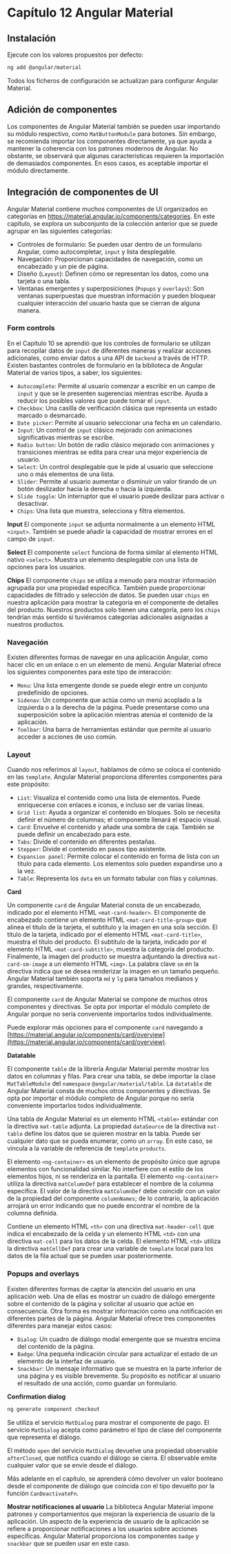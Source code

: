 # Capítulo 12 Angular Material

## Instalación

Ejecute con los valores propuestos por defecto:

```bash
ng add @angular/material
```

Todos los ficheros de configuración se actualizan para configurar Angular Material.

## Adición de componentes

Los componentes de Angular Material también se pueden usar importando su módulo respectivo, como `MatButtonModule` para botones. Sin embargo, se recomienda importar los componentes directamente, ya que ayuda a mantener la coherencia con los patrones modernos de Angular. No obstante, se observará que algunas características requieren la importación de demasiados componentes. En esos casos, es aceptable importar el módulo directamente.

## Integración de componentes de UI

Angular Material contiene muchos componentes de UI organizados en categorías en https://material.angular.io/components/categories. En este capítulo, se explora un subconjunto de la colección anterior que se puede agrupar en las siguientes categorías:

- Controles de formulario: Se pueden usar dentro de un formulario Angular, como autocompletar, `input` y lista desplegable.
- Navegación: Proporcionan capacidades de navegación, como un encabezado y un pie de página.
- Diseño (`Layout`): Definen cómo se representan los datos, como una tarjeta o una tabla.
- Ventanas emergentes y superposiciones (`Popups` y `overlays`): Son ventanas superpuestas que muestran información y pueden bloquear cualquier interacción del usuario hasta que se cierran de alguna manera.

### Form controls

En el Capítulo 10 se aprendió que los controles de formulario se utilizan para recopilar datos de `input` de diferentes maneras y realizar acciones adicionales, como enviar datos a una API de `backend` a través de HTTP.
Existen bastantes controles de formulario en la biblioteca de Angular Material de varios tipos, a saber, los siguientes:

- `Autocomplete`: Permite al usuario comenzar a escribir en un campo de `input` y que se le presenten sugerencias mientras escribe. Ayuda a reducir los posibles valores que puede tomar el `input`.
- `Checkbox`: Una casilla de verificación clásica que representa un estado marcado o desmarcado.
- `Date picker`: Permite al usuario seleccionar una fecha en un calendario.
- `Input`: Un control de `input` clásico mejorado con animaciones significativas mientras se escribe.
- `Radio button`: Un botón de radio clásico mejorado con animaciones y transiciones mientras se edita para crear una mejor experiencia de usuario.
- `Select`: Un control desplegable que le pide al usuario que seleccione uno o más elementos de una lista.
- `Slider`: Permite al usuario aumentar o disminuir un valor tirando de un botón deslizador hacia la derecha o hacia la izquierda.
- `Slide toggle`: Un interruptor que el usuario puede deslizar para activar o desactivar.
- `Chips`: Una lista que muestra, selecciona y filtra elementos.

**Input**
El componente `input` se adjunta normalmente a un elemento HTML `<input>`. También se puede añadir la capacidad de mostrar errores en el campo de `input`.

**Select**
El componente `select` funciona de forma similar al elemento HTML nativo
`<select>`. Muestra un elemento desplegable con una lista de opciones para los
usuarios.

**Chips**
El componente `chips` se utiliza a menudo para mostrar información agrupada por
una propiedad específica. También puede proporcionar capacidades de filtrado y
selección de datos. Se pueden usar `chips` en nuestra aplicación para mostrar la
categoría en el componente de detalles del producto. Nuestros productos solo
tienen una categoría, pero los `chips` tendrían más sentido si tuviéramos
categorías adicionales asignadas a nuestros productos.

### Navegación

Existen diferentes formas de navegar en una aplicación Angular, como hacer clic
en un enlace o en un elemento de menú. Angular Material ofrece los siguientes
componentes para este tipo de interacción:

- `Menu`: Una lista emergente donde se puede elegir entre un conjunto
  predefinido de opciones.
- `Sidenav`: Un componente que actúa como un menú acoplado a la izquierda o
  a la derecha de la página. Puede presentarse como una superposición sobre la
  aplicación mientras atenúa el contenido de la aplicación.
- `Toolbar`: Una barra de herramientas estándar que permite al usuario acceder
  a acciones de uso común.

### Layout

Cuando nos referimos al `layout`, hablamos de cómo se coloca el contenido en las
`template`. Angular Material proporciona diferentes componentes para este
propósito:

- `List`: Visualiza el contenido como una lista de elementos. Puede enriquecerse
  con enlaces e iconos, e incluso ser de varias líneas.
- `Grid list`: Ayuda a organizar el contenido en bloques. Solo se necesita
  definir el número de columnas; el componente llenará el espacio visual.
- `Card`: Envuelve el contenido y añade una sombra de caja. También se puede
  definir un encabezado para este.
- `Tabs`: Divide el contenido en diferentes pestañas.
- `Stepper`: Divide el contenido en pasos tipo asistente.
- `Expansion panel`: Permite colocar el contenido en forma de lista con un
  título para cada elemento. Los elementos solo pueden expandirse uno a la vez.
- `Table`: Representa los `data` en un formato tabular con filas y columnas.

**Card**

Un componente `card` de Angular Material consta de un encabezado, indicado por el elemento HTML `<mat-card-header>`. El componente de encabezado contiene un elemento HTML `<mat-card-title-group>` que alinea el título de la tarjeta, el subtítulo y la imagen en una sola sección. El título de la tarjeta, indicado por el elemento HTML `<mat-card-title>`, muestra el título del producto. El subtítulo de la tarjeta, indicado por el elemento HTML `<mat-card-subtitle>`, muestra la categoría del producto. Finalmente, la imagen del producto se muestra adjuntando la directiva `mat-card-sm-image` a un elemento HTML `<img>`. La palabra clave `sm` en la directiva indica que se desea renderizar la imagen en un tamaño pequeño.
Angular Material también soporta `md` y `lg` para tamaños medianos y grandes, respectivamente.

El componente `card` de Angular Material se compone de muchos otros componentes y directivas. Se opta por importar el módulo completo de Angular porque no sería conveniente importarlos todos individualmente.

Puede explorar más opciones para el componente `card` navegando a [https://material.angular.io/components/card/overview](https://material.angular.io/components/card/overview).

**Datatable**

El componente `table` de la librería Angular Material permite mostrar los datos en columnas y filas. Para crear una tabla, se debe importar la clase `MatTableModule` del `namespace` `@angular/material/table`.
La `datatable` de Angular Material consta de muchos otros componentes y directivas.
Se opta por importar el módulo completo de Angular porque no sería conveniente importarlos todos individualmente.

Una tabla de Angular Material es un elemento HTML `<table>` estándar con la directiva `mat-table` adjunta.
La propiedad `dataSource` de la directiva `mat-table` define los datos que se quieren mostrar en la tabla. Puede ser cualquier dato que se pueda enumerar, como un `array`. En este caso, se vincula a la variable de referencia de `template` `products`.

El elemento `<ng-container>` es un elemento de propósito único que agrupa elementos con funcionalidad similar. No interfiere con el estilo de los elementos hijos, ni se renderiza en la pantalla.
El elemento `<ng-container>` utiliza la directiva `matColumnDef` para establecer el nombre de la columna específica.
El valor de la directiva `matColumnDef` debe coincidir con un valor de la propiedad del componente `columnNames`; de lo contrario, la aplicación arrojará un error indicando que no puede encontrar el nombre de la columna definida.

Contiene un elemento HTML `<th>` con una directiva `mat-header-cell` que indica el encabezado de la celda y un elemento HTML `<td>` con una directiva `mat-cell` para los datos de la celda. El elemento HTML `<td>` utiliza la directiva `matCellDef` para crear una variable de `template` local para los datos de la fila actual que se pueden usar posteriormente.

### Popups and overlays

Existen diferentes formas de captar la atención del usuario en una aplicación web. Una de ellas es mostrar un cuadro de diálogo emergente sobre el contenido de la página y solicitar al usuario que actúe en consecuencia. Otra forma es mostrar información como una notificación en diferentes partes de la página.
Angular Material ofrece tres componentes diferentes para manejar estos casos:

- `Dialog`: Un cuadro de diálogo modal emergente que se muestra encima del contenido de la página.
- `Badge`: Una pequeña indicación circular para actualizar el estado de un elemento de la interfaz de usuario.
- `Snackbar`: Un mensaje informativo que se muestra en la parte inferior de una página y es visible brevemente. Su propósito es notificar al usuario el resultado de una acción, como guardar un formulario.

**Confirmation dialog**

```bash
ng generate component checkout
```

Se utiliza el servicio `MatDialog` para mostrar el componente de pago. El servicio `MatDialog` acepta como parámetro el tipo de clase del componente que representa el diálogo.

El método `open` del servicio `MatDialog` devuelve una propiedad observable `afterClosed`, que notifica cuando el diálogo se cierra. El observable emite cualquier valor que se envíe desde el diálogo.

Más adelante en el capítulo, se aprenderá cómo devolver un valor booleano desde el componente de diálogo que coincida con el tipo devuelto por la función `CanDeactivateFn`.

**Mostrar notificaciones al usuario**
La biblioteca Angular Material impone patrones y comportamientos que mejoran la experiencia de usuario de la aplicación. Un aspecto de la experiencia de usuario de la aplicación se refiere a proporcionar notificaciones a los usuarios sobre acciones específicas. Angular Material proporciona los componentes `badge` y `snackbar` que se pueden usar en este caso.


